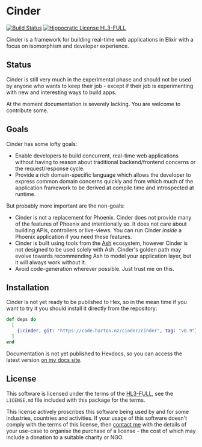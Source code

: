 # Cinder

[![Build Status](https://drone.harton.nz/api/badges/cinder/cinder/status.svg?ref=refs/heads/main)](https://drone.harton.nz/cinder/cinder)
[![Hippocratic License HL3-FULL](https://img.shields.io/static/v1?label=Hippocratic%20License&message=HL3-FULL&labelColor=5e2751&color=bc8c3d)](https://firstdonoharm.dev/version/3/0/full.html)

Cinder is a framework for building real-time web applications in Elixir with a
focus on isomorphism and developer experience.

## Status

Cinder is still very much in the experimental phase and should not be used by
anyone who wants to keep their job - except if their job is experimenting with
new and interesting ways to build apps.

At the moment documentation is severely lacking. You are welcome to contribute
some.

## Goals

Cinder has some lofty goals:

- Enable developers to build concurrent, real-time web applications without
  having to reason about traditional backend/frontend concerns or the
  request/response cycle.
- Provide a rich domain-specific language which allows the developer to express
  common domain concerns quickly and from which much of the application
  framework to be derived at compile time and introspected at runtime.

But probably more important are the non-goals:

- Cinder is not a replacement for Phoenix. Cinder does not provide many of the
  features of Phoenix and intentionally so. It does not care about building
  APIs, controllers or live-views. You can run Cinder _inside_ a Phoenix
  application if you need these features.
- Cinder is built using tools from the [Ash](https://ash-hq.org/) ecosystem,
  however Cinder is not designed to be used solely with Ash. Cinder's golden
  path may evolve towards recommending Ash to model your application layer, but
  it will always work without it.
- Avoid code-generation wherever possible. Just trust me on this.

## Installation

Cinder is not yet ready to be published to Hex, so in the mean time if you want
to try it you should install it directly from the repository:

```elixir
def deps do
  [
    {:cinder, git: "https://code.harton.nz/cinder/cinder", tag: "v0.9"}
  ]
end
```

Documentation is not yet published to Hexdocs, so you can access the latest
version [on my docs site](https://docs.harton.nz/cinder/cinder/Cinder.html).

## License

This software is licensed under the terms of the
[HL3-FULL](https://firstdonoharm.dev), see the `LICENSE.md` file included with
this package for the terms.

This license actively proscribes this software being used by and for some
industries, countries and activities. If your usage of this software doesn't
comply with the terms of this license, then [contact me](mailto:james@harton.nz)
with the details of your use-case to organise the purchase of a license - the
cost of which may include a donation to a suitable charity or NGO.
